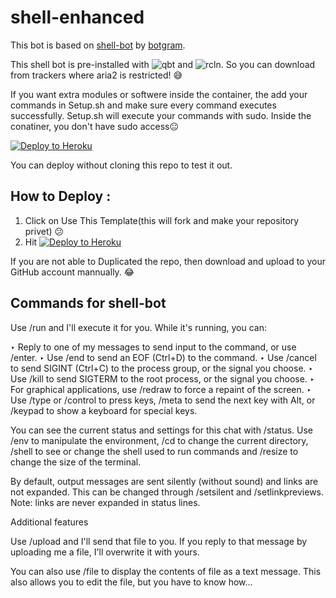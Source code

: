 # shell-enhanced

This bot is based on [shell-bot](https://github.com/botgram/shell-bot) by [botgram](https://github.com/botgram/).

This shell bot is pre-installed with ![qbt](https://upload.wikimedia.org/wikipedia/commons/thumb/6/66/New_qBittorrent_Logo.svg/langfr-110px-New_qBittorrent_Logo.svg.png) and ![rcln](https://upload.wikimedia.org/wikipedia/en/e/ea/Rclone_logo.png). So you can download from trackers where aria2 is restricted! 😅

If you want extra modules or softwere inside the container, the add your commands in Setup.sh and make sure every command executes successfully. Setup.sh will execute your commands with sudo. Inside the conatiner, you don't have sudo access😐


[![Deploy to Heroku](https://www.herokucdn.com/deploy/button.png)](https://heroku.com/deploy?template=https://github.com/StuartBasunia/mysheely.git)

You can deploy without cloning this repo to test it out.

## How to Deploy :
1. Click on Use This Template(this will fork and make your repository privet) 😕
2. Hit [![Deploy to Heroku](https://www.herokucdn.com/deploy/button.png)](https://heroku.com/deploy?template=https://github.com/rafsanbasunia/shell-enhanced.git)

If you are not able to Duplicated the repo, then download and upload to your GitHub account mannually. 😂

## Commands for shell-bot

Use /run <command> and I'll execute it for you. While it's running, you can:

‣ Reply to one of my messages to send input to the command, or use /enter.
‣ Use /end to send an EOF (Ctrl+D) to the command.
‣ Use /cancel to send SIGINT (Ctrl+C) to the process group, or the signal you choose.
‣ Use /kill to send SIGTERM to the root process, or the signal you choose.
‣ For graphical applications, use /redraw to force a repaint of the screen.
‣ Use /type or /control to press keys, /meta to send the next key with Alt, or /keypad to show a keyboard for special keys.

You can see the current status and settings for this chat with /status. Use /env to manipulate the environment, /cd to change the current directory, /shell to see or change the shell used to run commands and /resize to change the size of the terminal.

By default, output messages are sent silently (without sound) and links are not expanded. This can be changed through /setsilent and /setlinkpreviews. Note: links are never expanded in status lines.

Additional features

Use /upload <file> and I'll send that file to you. If you reply to that message by uploading me a file, I'll overwrite it with yours.

You can also use /file <file> to display the contents of file as a text message. This also allows you to edit the file, but you have to know how...